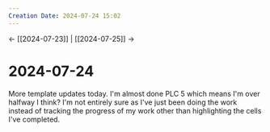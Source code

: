 ```yaml
---
Creation Date: 2024-07-24 15:02
---
```


<- [[2024-07-23]] | [[2024-07-25]]  ->

# 2024-07-24
More template updates today. I'm almost done PLC 5 which means I'm over halfway I think? I'm not entirely sure as I've just been doing the work instead of tracking the progress of my work other than highlighting the cells I've completed. 